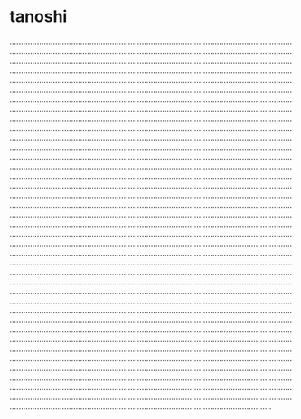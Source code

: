 # tanoshi

...........................................................................................................................................................................................................................................................................................................................................................................................................................................................................................................................................................................................................................................................................................................................................................................................................................................................................................................................................................................................................................................................................................................................................................................................................................................................................................................................................................................................................................................................................................................................................................................................................................................................................................................................................................................................................................................................................................................................................................................................................................................................................................................................................................................................................................................................................................................................................................................................................................................................................................................................................................................................................................................................................................................................................................................................................................................................................................................................................................................................................................................................................................................................................................................................................................................................................................................................................................................................................................................................................................................................................................................................................................................................................................................................................................................................................................................................................................................................................................................................................................................................................................................................................................................................................................................................................................................................................................................................................................................................................................................................................................................................................................................................................................................................................................................................................................................................................................................................................................................................................................